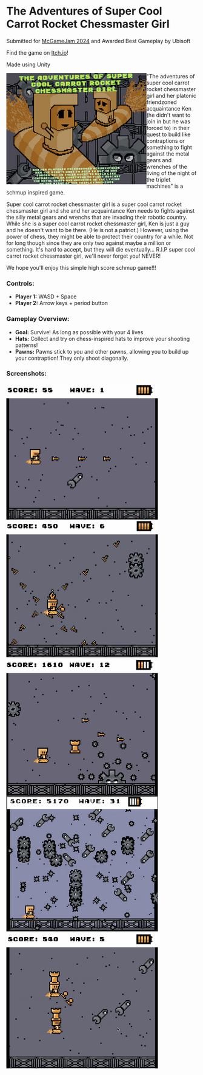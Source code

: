 # The Adventures of Super Cool Carrot Rocket Chessmaster Girl

Submitted for [McGameJam 2024](https://itch.io/jam/mcgamejam-2024/entries) and Awarded Best Gameplay by Ubisoft

Find the game on [Itch.io](https://lianl.itch.io/the-adventures-of-super-cool-carrot-rocket-chessmaster-girl)!

Made using Unity

<div><img src="cover.png" width="370px" align="left"></div>

"The adventures of super cool carrot rocket chessmaster girl and her platonic friendzoned acquaintance Ken (he didn't want to join in but he was forced to) in their quest to build like contraptions or something to fight against the metal gears and wrenches of the living of the night of the triplet machines" is a schmup inspired game. 

Super cool carrot rocket chessmaster girl is a super cool carrot rocket chessmaster girl and she and her acquaintance Ken needs to fights against the silly metal gears and wrenchs that are invading their robotic country. While she is a super cool carrot rocket chessmaster girl, Ken is just a guy and he doesn't want to be there. (He is not a patriot.) However, using the power of chess, they might be able to protect their country for a while. Not for long though since they are only two against maybe a million or something. It's hard to accept, but they will die eventually... R.I.P super cool carrot rocket chessmaster girl, we'll never forget you! NEVER! 

We hope you'll enjoy this simple high score schmup game!!!  

### Controls:
- **Player 1:** WASD + Space
- **Player 2:** Arrow keys + period button

### Gameplay Overview:
- **Goal:** Survive! As long as possible with your 4 lives
- **Hats:** Collect and try on chess-inspired hats to improve your shooting patterns!
- **Pawns:** Pawns stick to you and other pawns, allowing you to build up your contraption! They only shoot diagonally.

### Screenshots:
<img src="singlePlayer.png" width="400px" align="left">
<br><br><br><br><br><br><br><br>
<br><br><br><br><br><br><br><br>
<img src="powerup.png" width="400px" align="left">
<br><br><br><br><br><br><br><br>
<br><br><br><br><br><br><br><br>
<img src="bigGear.png" width="400px" align="left">
<br><br><br><br><br><br><br><br>
<br><br><br><br><br><br><br><br>
<img src="hard.png" width="400px" align="left">
<br><br><br><br><br><br><br><br>
<br><br><br><br><br><br><br><br>
<img src="multiplayer.png" width="400px" align="left">
